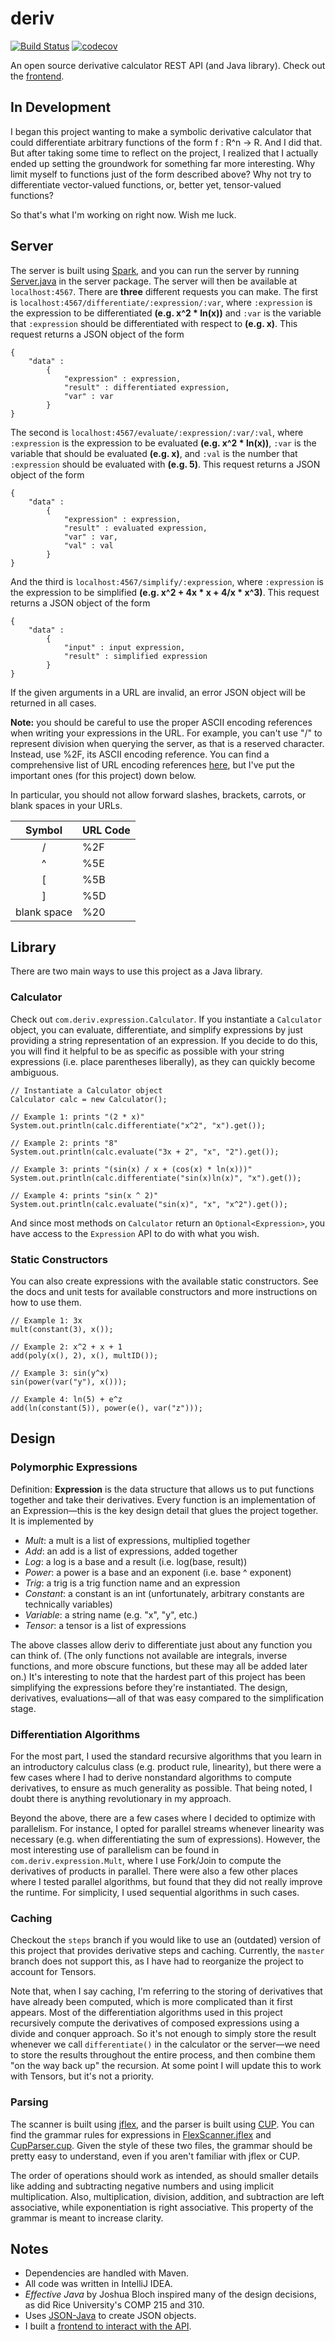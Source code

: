 # deriv 
[![Build Status](https://travis-ci.com/horeilly1101/deriv.svg?branch=master)](https://travis-ci.com/horeilly1101/deriv)
[![codecov](https://codecov.io/gh/horeilly1101/deriv/branch/master/graph/badge.svg)](https://codecov.io/gh/horeilly1101/deriv)

An open source derivative calculator REST API (and Java library). Check out the [frontend](https://www.github.com/horeilly1101/deriv-frontend).

## In Development

I began this project wanting to make a symbolic derivative calculator that could differentiate arbitrary functions of 
the form f : R^n -> R. And I did that. But after taking some time to reflect on the project, I realized that
I actually ended up setting the groundwork for something far more interesting. Why limit myself to functions 
just of the form described above? Why not try to differentiate vector-valued functions, or, better yet, 
tensor-valued functions?

So that's what I'm working on right now. Wish me luck.

## Server

The server is built using [Spark](http://sparkjava.com/), and you can run the server by running 
[Server.java](src/main/java/com/deriv/server/Server.java) in the server package. The server will then be available
at `localhost:4567`. There are **three** different requests you can make. The first is
`localhost:4567/differentiate/:expression/:var`, where `:expression` is the expression to be differentiated 
**(e.g. x^2 &ast; ln(x))** and `:var` is the variable that `:expression` should be differentiated with respect to 
**(e.g. x)**. This request returns a JSON object of the form

    { 
        "data" :   
            {  
                "expression" : expression,
                "result" : differentiated expression,
                "var" : var
            }
    }
    
The second is `localhost:4567/evaluate/:expression/:var/:val`, where `:expression` is the expression to be 
evaluated **(e.g. x^2 &ast; ln(x))**, `:var` is the variable that should be evaluated **(e.g. x)**, and `:val` is the number 
that `:expression` should be evaluated with **(e.g. 5)**. This request returns a JSON object of the form
              
    { 
        "data" :   
            {  
                "expression" : expression,
                "result" : evaluated expression,
                "var" : var,
                "val" : val
            }
    }
    
And the third is `localhost:4567/simplify/:expression`, where `:expression` is the expression to be simplified
**(e.g. x^2 + 4x &ast; x + 4/x &ast; x^3)**. This request returns a JSON object of the form

    { 
        "data" :   
            {  
                "input" : input expression,
                "result" : simplified expression
            }
    }
    
If the given arguments in a URL are invalid, an error JSON object will be returned in all cases.
    
**Note:** you should be careful to use the proper ASCII encoding references when writing your expressions in the URL.
For example, you can't use "/" to represent division when querying the server, as that is a reserved character.
Instead, use %2F, its ASCII encoding reference. You can find a comprehensive list of URL encoding references
[here](https://www.w3schools.com/tags/ref_urlencode.asp), but I've put the important ones (for this project) down
below.

In particular, you should not allow forward slashes, brackets, carrots, or blank spaces in your URLs.

|    Symbol   | URL Code |
|:-----------:|----------|
|      /      |    %2F   |
|      ^      |    %5E   |
|      [      |    %5B   |
|      ]      |    %5D   |
| blank space |    %20   |

## Library

There are two main ways to use this project as a Java library.

### Calculator

Check out `com.deriv.expression.Calculator`. If you instantiate a `Calculator` object, you can evaluate,
differentiate, and simplify expressions by just providing a string representation of an expression. If you decide
to do this, you will find it helpful to be as specific as possible with your string expressions (i.e. place 
parentheses liberally), as they can quickly become ambiguous.

```
// Instantiate a Calculator object
Calculator calc = new Calculator();

// Example 1: prints "(2 * x)"
System.out.println(calc.differentiate("x^2", "x").get());

// Example 2: prints "8"
System.out.println(calc.evaluate("3x + 2", "x", "2").get());

// Example 3: prints "(sin(x) / x + (cos(x) * ln(x)))"
System.out.println(calc.differentiate("sin(x)ln(x)", "x").get());

// Example 4: prints "sin(x ^ 2)"
System.out.println(calc.evaluate("sin(x)", "x", "x^2").get());
```

And since most methods on `Calculator` return an `Optional<Expression>`, you have access to the `Expression` API
to do with what you wish.

### Static Constructors

You can also create expressions with the available static constructors. See the docs and unit tests for 
available constructors and more instructions on how to use them.

```
// Example 1: 3x
mult(constant(3), x());

// Example 2: x^2 + x + 1
add(poly(x(), 2), x(), multID());

// Example 3: sin(y^x)
sin(power(var("y"), x()));

// Example 4: ln(5) + e^z
add(ln(constant(5)), power(e(), var("z")));
```

## Design

### Polymorphic Expressions

Definition: **Expression** is the data structure that allows us to put functions together and take their 
derivatives. Every function is an implementation of an Expression—this is the key design detail that glues 
the project together. It is implemented by

- *Mult*: a mult is a list of expressions, multiplied together
- *Add*: an add is a list of expressions, added together
- *Log*: a log is a base and a result (i.e. log(base, result))
- *Power*: a power is a base and an exponent (i.e. base ^ exponent)
- *Trig*: a trig is a trig function name and an expression
- *Constant*: a constant is an int (unfortunately, arbitrary constants are technically variables)
- *Variable*: a string name (e.g. "x", "y", etc.)
- *Tensor*: a tensor is a list of expressions

The above classes allow deriv to differentiate just about any function you can think of. (The only functions not
available are integrals, inverse functions, and more obscure functions, but these may all be added later on.) It's
interesting to note that the hardest part of this project has been simplifying the expressions before they're
instantiated. The design, derivatives, evaluations—all of that was easy compared to the simplification stage.

### Differentiation Algorithms

For the most part, I used the standard recursive algorithms that you learn in an introductory calculus class (e.g.
product rule, linearity), but there were a few cases where I had to derive nonstandard algorithms to compute
derivatives, to ensure as much generality as possible. That being noted, I doubt there is anything revolutionary 
in my approach.

Beyond the above, there are a few cases where I decided to optimize with parallelism. For instance, I opted for 
parallel streams whenever linearity was necessary (e.g. when differentiating the sum of expressions). However,
the most interesting use of parallelism can be found in `com.deriv.expression.Mult`, where I use Fork/Join
to compute the derivatives of products in parallel. There were also a few other places where I tested parallel 
algorithms, but found that they did not really improve the runtime. For simplicity, I used sequential algorithms 
in such cases.

### Caching

Checkout the `steps` branch if you would like to use an (outdated) version of this project that provides derivative
steps and caching. Currently, the `master` branch does not support this, as I have had to reorganize the project
to account for Tensors.

Note that, when I say caching, I'm referring to the storing of derivatives that have already been computed, which is 
more complicated than it first appears. Most of the differentiation algorithms used in this project recursively 
compute the derivatives of composed expressions using a divide and conquer approach. So it's not enough to simply
store the result whenever we call `differentiate()` in the calculator or the server—we need to store the results
throughout the entire process, and then combine them "on the way back up" the recursion. At some point I will update
this to work with Tensors, but it's not a priority.

### Parsing

The scanner is built using [jflex](http://jflex.de/manual.html), and the parser is built using 
[CUP](http://jflex.de/manual.html). You can find the grammar rules for expressions in 
[FlexScanner.jflex](src/main/jflex/com/deriv/parser/FlexScanner.jflex) and 
[CupParser.cup](src/main/cup/com/deriv/parser/CupParser.cup). Given the style of these two files, the 
grammar should be pretty easy to understand, even if you aren't familiar with jflex or CUP.

The order of operations should work as intended, as should smaller details like adding and subtracting
negative numbers and using implicit multiplication. Also, multiplication, division, addition, and 
subtraction are left associative, while exponentiation is right associative. This property of the 
grammar is meant to increase clarity.

## Notes

- Dependencies are handled with Maven.
- All code was written in IntelliJ IDEA.
- *Effective Java* by Joshua Bloch inspired many of the design decisions, as did Rice University's COMP 215 and 310.
- Uses [JSON-Java](https://github.com/stleary/JSON-java) to create JSON objects.
- I built a [frontend to interact with the API](https://www.github.com/horeilly1101/deriv-frontend).